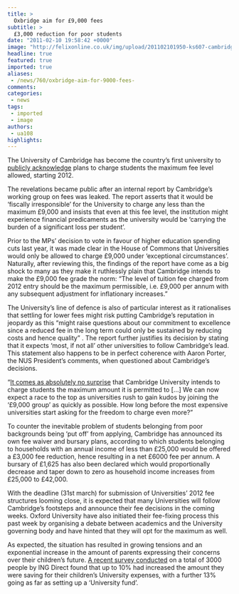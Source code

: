 ```yaml
---
title: >
  Oxbridge aim for £9,000 fees
subtitle: >
  £3,000 reduction for poor students
date: "2011-02-10 19:58:42 +0000"
image: "http://felixonline.co.uk/img/upload/201102101950-ks607-cambridg.jpg"
headline: true
featured: true
imported: true
aliases:
 - /news/760/oxbridge-aim-for-9000-fees-
comments:
categories:
 - news
tags:
 - imported
 - image
authors:
 - ua108
highlights:
---
```


The University of Cambridge has become the country’s first university to [publicly acknowledge](http://www.guardian.co.uk/education/2011/feb/09/oxford-cambridge-9000-fees) plans to charge students the maximum fee level allowed, starting 2012.

The revelations became public after an internal report by Cambridge’s working group on fees was leaked. The report asserts that it would be ‘fiscally irresponsible’ for the University to charge any less than the maximum £9,000 and insists that even at this fee level, the institution might experience financial predicaments as the university would be ‘carrying the burden of a significant loss per student’.

Prior to the MPs’ decision to vote in favour of higher education spending cuts last year, it was made clear in the House of Commons that Universities would only be allowed to charge £9,000 under ‘exceptional circumstances’. Naturally, after reviewing this, the findings of the report have come as a big shock to many as they make it ruthlessly plain that Cambridge intends to make the £9,000 fee grade the norm: “The level of tuition fee charged from 2012 entry should be the maximum permissible, i.e. £9,000 per annum with any subsequent adjustment for inflationary increases.”

The University’s line of defence is also of particular interest as it rationalises that settling for lower fees might risk putting Cambridge’s reputation in jeopardy as this “might raise questions about our commitment to excellence since a reduced fee in the long term could only be sustained by reducing costs and hence quality” . The report further justifies its decision by stating that it expects ‘most, if not all’ other universities to follow Cambridge’s lead. This statement also happens to be in perfect coherence with Aaron Porter, the NUS President’s comments, when questioned about Cambridge’s decisions.

“[It comes as absolutely no surprise](http://www.nus.org.uk/en/News/News/No-surprise-that-Cambridge-indends-to-charge-9k/) that Cambridge University intends to charge students the maximum amount it is permitted to [...] We can now expect a race to the top as universities rush to gain kudos by joining the ‘£9,000 group’ as quickly as possible. How long before the most expensive universities start asking for the freedom to charge even more?”

To counter the inevitable problem of students belonging from poor backgrounds being ‘put off’ from applying, Cambridge has announced its own fee waiver and bursary plans, according to which students belonging to households with an annual income of less than £25,000 would be offered a £3,000 fee reduction, hence resulting in a net £6000 fee per annum. A bursary of £1,625 has also been declared which would proportionally decrease and taper down to zero as household income increases from £25,000 to £42,000.

With the deadline (31st march) for submission of Universities’ 2012 fee structures looming close, it is expected that many Universities will follow Cambridge’s footsteps and announce their fee decisions in the coming weeks. Oxford University have also initiated their fee-fixing process this past week by organising a debate between academics and the University governing body and have hinted that they will opt for the maximum as well.

As expected, the situation has resulted in growing tensions and an exponential increase in the amount of parents expressing their concerns over their children’s future. [A recent survey conducted](http://www.telegraph.co.uk/finance/personalfinance/8310969/Parents-boost-savings-to-pay-for-tuition-fee-rises.html) on a total of 3000 people by ING Direct found that up to 10% had increased the amount they were saving for their children’s University expenses, with a further 13% going as far as setting up a ‘University fund’.
